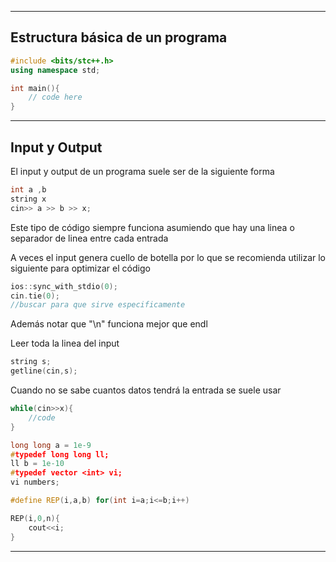 ***

## Estructura básica de un programa

```cpp
#include <bits/stc++.h>
using namespace std;

int main(){
	// code here
}
```

***
## Input y Output

El input y output de un programa suele ser de la siguiente forma 

```cpp
int a ,b 
string x
cin>> a >> b >> x;
```

Este tipo de código siempre funciona asumiendo que hay una linea o separador de linea entre cada entrada

A veces el input genera cuello de botella por lo que se recomienda utilizar lo siguiente para optimizar el código

```cpp
ios::sync_with_stdio(0);
cin.tie(0);
//buscar para que sirve especificamente
```

Además 
notar que "\n" funciona mejor que endl

Leer toda la linea del input
```cpp
string s;
getline(cin,s);
```

Cuando no se sabe cuantos datos tendrá la entrada se suele usar
```cpp
while(cin>>x){
	//code
}
```

```cpp
long long a = 1e-9
#typedef long long ll;
ll b = 1e-10
#typedef vector <int> vi;
vi numbers;

#define REP(i,a,b) for(int i=a;i<=b;i++)

REP(i,0,n){
	cout<<i;
}
```

***


